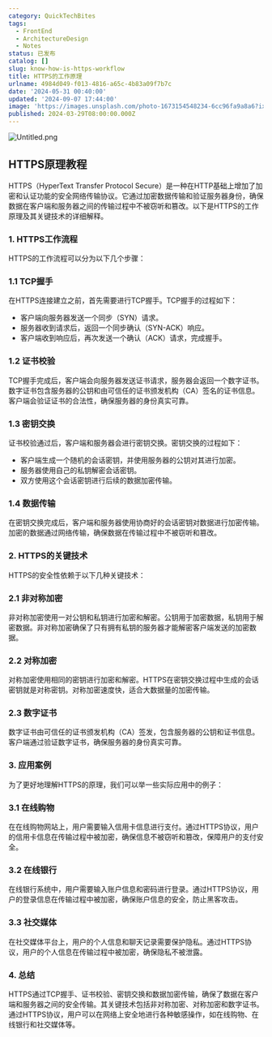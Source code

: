 ```yaml
---
category: QuickTechBites
tags:
  - FrontEnd
  - ArchitectureDesign
  - Notes
status: 已发布
catalog: []
slug: know-how-is-https-workflow
title: HTTPS的工作原理
urlname: 4984d049-f013-4816-a65c-4b83a09f7b7c
date: '2024-05-31 00:40:00'
updated: '2024-09-07 17:44:00'
image: 'https://images.unsplash.com/photo-1673154548234-6cc96fa9a8a6?ixlib=rb-4.0.3&q=85&fm=jpg&crop=entropy&cs=srgb'
published: 2024-03-29T08:00:00.000Z
---
```


![Untitled.png](https://prod-files-secure.s3.us-west-2.amazonaws.com/5d24fe63-e567-4804-86f9-9fdc62e13082/2950c759-0255-4c0a-becc-122aae8c82c0/Untitled.png?X-Amz-Algorithm=AWS4-HMAC-SHA256&X-Amz-Content-Sha256=UNSIGNED-PAYLOAD&X-Amz-Credential=ASIAZI2LB4664QRODCB2%2F20250319%2Fus-west-2%2Fs3%2Faws4_request&X-Amz-Date=20250319T213420Z&X-Amz-Expires=3600&X-Amz-Security-Token=IQoJb3JpZ2luX2VjECUaCXVzLXdlc3QtMiJHMEUCIQClOwyM%2BWirzP1kUiPCJkxqSPHMgudOrVvbleFM2pBy5wIgaiuMvCm4ApniCp9eUfomJMqRsXlANpt82QI8ryCoSNUq%2FwMIfhAAGgw2Mzc0MjMxODM4MDUiDK8oHHbjotG25%2BVMayrcA259ZdDGP5MtmjNpkABOrnYVE7RRt8haJuzZyRFqBwmBH6nxOudOdVpSAMpdtjeDdSnEQQelKfsRF9KoDYJcNIsZ3guOj21ZH6Su3XCYIrJdx%2F6BTQloE4hK391pksUhHmOJbFniiKehuttMmg8vqW1MYo5JFKjHllIJ3xWc8smDu5jPMvzA%2FXaqPKpcdwTr5dcSOjWTD7JIVlfe1pBW%2B4E6SxJHBEsXo15RpRwlvco4dClUxWxyd4Hnfzk%2FFslQ%2FrYhRy3DYQNTmDbE1KtuBxDMcyLUY8XvFuswR6kB0zgmaAXS2LLNgh%2BgoScMwVa1m2NRS11P9ICheMp3zaLp6aYiehVOiF17l0uLXim6NoQ7Tfl09rqDJB1ILlpnYmDcFaYwOFsx68VRieRSrCUo3na1T7Zlhxc1pDomMtdTZddmib3sGgymamRgvLhj3a7%2F2WN26HN6q3ygpJrIWnMQG54N6yOmrpAmauvu5%2B%2Bp%2FVZRQYD5qAuJ4JsJaaEPI1bJGVF%2BD1YhGZNzEaYIacxDQuIyM6wNn0Syo%2Fg6if9SDXdK5zVQr9vaNOShEkGRQXciLvt%2BKCOs%2B2WK4MBirnQsLaGCsbpdGAWArZ%2ByytssyngK1PQJcOe7lsDNidLDMOrX7L4GOqUBOVJDsUkFOfhFM2tHnZ48YevzgACsV5lOcFEBb%2BGCKm48yNlrBhLX1I%2FCWT%2FH9SQTzhV6AXmTa8EuKgyJ0hH34%2BcEv%2BhSb5upFk%2FVIGl7QGl87PbZdThMfIQQEarwMahWdw5FoRNJDK%2BhvVYDGLeFE9hrlyfaXA9j4cJjl1Fp1ghh1Ln6K%2FZMoTI6Tyzc7NXC0RzliQ7gnCOLY7wdnpLByScuYjAr&X-Amz-Signature=7f8f64875ffd2cbe1bde6e379f967d38a41955b3be2aec2ca78b73a5547eda64&X-Amz-SignedHeaders=host&x-id=GetObject)


## HTTPS原理教程


HTTPS（HyperText Transfer Protocol Secure）是一种在HTTP基础上增加了加密和认证功能的安全网络传输协议。它通过加密数据传输和验证服务器身份，确保数据在客户端和服务器之间的传输过程中不被窃听和篡改。以下是HTTPS的工作原理及其关键技术的详细解释。


### 1. HTTPS工作流程


HTTPS的工作流程可以分为以下几个步骤：


### 1.1 TCP握手


在HTTPS连接建立之前，首先需要进行TCP握手。TCP握手的过程如下：

- 客户端向服务器发送一个同步（SYN）请求。
- 服务器收到请求后，返回一个同步确认（SYN-ACK）响应。
- 客户端收到响应后，再次发送一个确认（ACK）请求，完成握手。

### 1.2 证书校验


TCP握手完成后，客户端会向服务器发送证书请求，服务器会返回一个数字证书。数字证书包含服务器的公钥和由可信任的证书颁发机构（CA）签名的证书信息。客户端会验证证书的合法性，确保服务器的身份真实可靠。


### 1.3 密钥交换


证书校验通过后，客户端和服务器会进行密钥交换。密钥交换的过程如下：

- 客户端生成一个随机的会话密钥，并使用服务器的公钥对其进行加密。
- 服务器使用自己的私钥解密会话密钥。
- 双方使用这个会话密钥进行后续的数据加密传输。

### 1.4 数据传输


在密钥交换完成后，客户端和服务器使用协商好的会话密钥对数据进行加密传输。加密的数据通过网络传输，确保数据在传输过程中不被窃听和篡改。


### 2. HTTPS的关键技术


HTTPS的安全性依赖于以下几种关键技术：


### 2.1 非对称加密


非对称加密使用一对公钥和私钥进行加密和解密。公钥用于加密数据，私钥用于解密数据。非对称加密确保了只有拥有私钥的服务器才能解密客户端发送的加密数据。


### 2.2 对称加密


对称加密使用相同的密钥进行加密和解密。HTTPS在密钥交换过程中生成的会话密钥就是对称密钥。对称加密速度快，适合大数据量的加密传输。


### 2.3 数字证书


数字证书由可信任的证书颁发机构（CA）签发，包含服务器的公钥和证书信息。客户端通过验证数字证书，确保服务器的身份真实可靠。


### 3. 应用案例


为了更好地理解HTTPS的原理，我们可以举一些实际应用中的例子：


### 3.1 在线购物


在在线购物网站上，用户需要输入信用卡信息进行支付。通过HTTPS协议，用户的信用卡信息在传输过程中被加密，确保信息不被窃听和篡改，保障用户的支付安全。


### 3.2 在线银行


在线银行系统中，用户需要输入账户信息和密码进行登录。通过HTTPS协议，用户的登录信息在传输过程中被加密，确保账户信息的安全，防止黑客攻击。


### 3.3 社交媒体


在社交媒体平台上，用户的个人信息和聊天记录需要保护隐私。通过HTTPS协议，用户的个人信息在传输过程中被加密，确保隐私不被泄露。


### 4. 总结


HTTPS通过TCP握手、证书校验、密钥交换和数据加密传输，确保了数据在客户端和服务器之间的安全传输。其关键技术包括非对称加密、对称加密和数字证书。通过HTTPS协议，用户可以在网络上安全地进行各种敏感操作，如在线购物、在线银行和社交媒体等。

